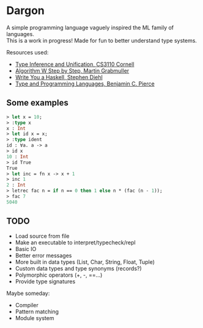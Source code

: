 # Dargon

A simple programming language vaguely inspired the ML family of languages.  
This is a work in progress! Made for fun to better understand type systems.  

Resources used:

* [Type Inference and Unification, CS3110 Cornell](http://www.cs.cornell.edu/Courses/cs3110/2009fa/lectures/lec26a.htm)
* [Algorithm W Step by Step, Martin Grabmuller](https://github.com/wh5a/Algorithm-W-Step-By-Step)
* [Write You a Haskell, Stephen Diehl](http://dev.stephendiehl.com/fun/)
* [Type and Programming Languages, Benjamin C. Pierce](https://www.cis.upenn.edu/~bcpierce/tapl/)

## Some examples

```ml
> let x = 10;
> :type x
x : Int
> let id x = x;
> :type ident
id : ∀a. a -> a
> id x
10 : Int
> id True
True
> let inc = fn x -> x + 1
> inc 1
2 : Int
> letrec fac n = if n == 0 then 1 else n * (fac (n - 1));
> fac 7
5040
```

## TODO

* Load source from file
* Make an executable to interpret/typecheck/repl
* Basic IO
* Better error messages
* More built in data types (List, Char, String, Float, Tuple)
* Custom data types and type synonyms (records?)
* Polymorphic operators (+, -, ==...)
* Provide type signatures

Maybe someday:

* Compiler
* Pattern matching
* Module system
